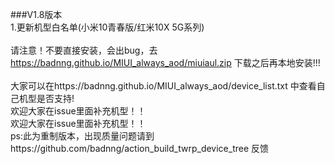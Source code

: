 ###V1.8版本
<br />
1.更新机型白名单(小米10青春版/红米10X 5G系列)
<br />
<br />
请注意！不要直接安装，会出bug，去 https://badnng.github.io/MIUI_always_aod/miuiaul.zip 下载之后再本地安装!!!
<br />
<br />
大家可以在https://badnng.github.io/MIUI_always_aod/device_list.txt 中查看自己机型是否支持!
<br />
欢迎大家在issue里面补充机型！！<br />
欢迎大家在issue里面补充机型！！
<br />
ps:此为重制版本，出现质量问题请到https://github.com/badnng/action_build_twrp_device_tree 反馈
<br />
